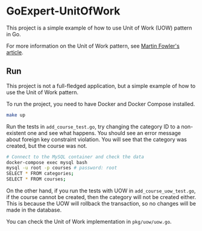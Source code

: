 # GoExpert-UnitOfWork

This project is a simple example of how to use Unit of Work (UOW) pattern in Go.

For more information on the Unit of Work pattern, see [Martin Fowler's article](https://martinfowler.com/eaaCatalog/unitOfWork.html).

## Run

This project is not a full-fledged application, but a simple example of how to use the Unit of Work pattern.

To run the project, you need to have Docker and Docker Compose installed.

```bash
make up
```

Run the tests in `add_course_test.go`, try changing the category ID to a non-existent one and see what happens. You should see an error message about foreign key constraint violation. You will see that the category was created, but the course was not.

```bash
# Connect to the MySQL container and check the data
docker-compose exec mysql bash
mysql -u root -p courses # password: root
SELECT * FROM categories;
SELECT * FROM courses;
```

On the other hand, if you run the tests with UOW in `add_course_uow_test.go`, if the course cannot be created, then the category will not be created either. This is because the UOW will rollback the transaction, so no changes will be made in the database.

You can check the Unit of Work implementation in `pkg/uow/uow.go`.
